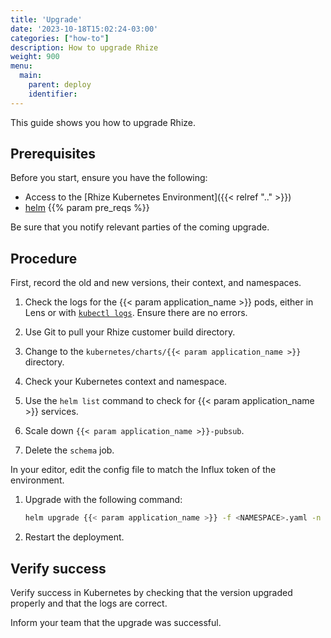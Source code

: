 ```yaml
---
title: 'Upgrade'
date: '2023-10-18T15:02:24-03:00'
categories: ["how-to"]
description: How to upgrade Rhize
weight: 900
menu:
  main:
    parent: deploy
    identifier:
---
```


This guide shows you how to upgrade Rhize.

## Prerequisites

Before you start, ensure you have the following:

- Access to the [Rhize Kubernetes Environment]({{< relref ".." >}})
- [helm](https://helm.sh/docs/helm/helm_install/)
{{% param pre_reqs %}}

Be sure that you notify relevant parties of the coming upgrade.

## Procedure

First, record the old and new versions, their context, and namespaces.

1. Check the logs for the {{< param application_name >}} pods, either in Lens or with [`kubectl logs`](https://kubernetes.io/docs/reference/generated/kubectl/kubectl-commands#logs).
    Ensure there are no errors.

1. Use Git to pull your Rhize customer build directory.
1. Change to the `kubernetes/charts/{{< param application_name >}}` directory.
1. Check your Kubernetes context and namespace.
1. Use the `helm list` command to check for {{< param application_name >}} services.
1. Scale down `{{< param application_name >}}-pubsub`.
1. Delete the `schema` job.

In your editor, edit the config file to match the Influx token of the environment.

1. Upgrade with the following command:


    ```bash
    helm upgrade {{< param application_name >}} -f <NAMESPACE>.yaml -n namespace
    ```

1. Restart the deployment.

## Verify success

Verify success in Kubernetes by checking that the version upgraded properly and that the logs are correct.

Inform your team that the upgrade was successful.

